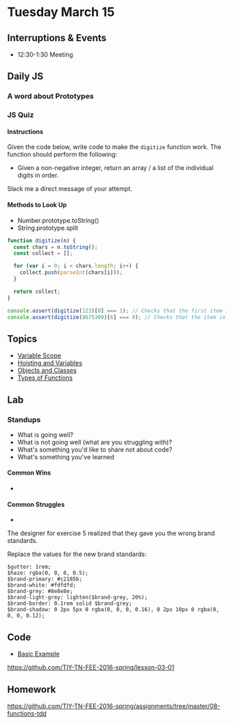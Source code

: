 # Tuesday March 15

## Interruptions & Events

* 12:30-1:30 Meeting

## Daily JS

### A word about Prototypes

### JS Quiz

#### Instructions

Given the code below, write code to make the `digitize` function work.
The function should perform the following:

* Given a non-negative integer, return an array / a list of the individual digits in order.

Slack me a direct message of your attempt.

#### Methods to Look Up

* Number.prototype.toString()
* String.prototype.split

```js
function digitize(n) {
  const chars = n.toString();
  const collect = [];

  for (var i = 0; i < chars.length; i++) {
    collect.push(parseInt(chars[i]));
  }

  return collect;
}

console.assert(digitize(123)[0] === 1); // Checks that the first item in an array returned by `digitize(123)` is a number 1
console.assert(digitize(8675309)[6] === 9); // Checks that the item in position 6 of an array returned by `digitize(8675309)` is a number 9
```

## Topics

- [Variable Scope](scope.html)
- [Hoisting and Variables](hoisting.html)
- [Objects and Classes](classes.html)
- [Types of Functions](function-types.html)

## Lab

### Standups

* What is going well?
* What is not going well (what are you struggling with)?
* What's something you'd like to share not about code?
* What's something you've learned

#### Common Wins

*

#### Common Struggles

*

The designer for exercise 5 realized that they gave you the wrong brand standards.

Replace the values for the new brand standards:

```
$gutter: 1rem;
$haze: rgba(0, 0, 0, 0.5);
$brand-primary: #c2185b;
$brand-white: #fdfdfd;
$brand-grey: #8e8e8e;
$brand-light-grey: lighten($brand-grey, 20%);
$brand-border: 0.1rem solid $brand-grey;
$brand-shadow: 0 2px 5px 0 rgba(0, 0, 0, 0.16), 0 2px 10px 0 rgba(0, 0, 0, 0.12);
```

## Code

- [Basic Example](example.html)

https://github.com/TIY-TN-FEE-2016-spring/lesson-03-01

## Homework

https://github.com/TIY-TN-FEE-2016-spring/assignments/tree/master/08-functions-tdd
